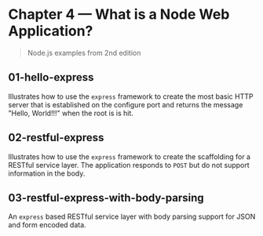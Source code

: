 # Chapter 4 &mdash; What is a Node Web Application?
> Node.js examples from 2nd edition

## 01-hello-express
Illustrates how to use the `express` framework to create the most basic HTTP server that is established on the configure port and returns the message "Hello, World!!!" when the root is is hit.

## 02-restful-express
Illustrates how to use the `express` framework to create the scaffolding for a RESTful service layer. The application responds to `POST` but do not support information in the body.

## 03-restful-express-with-body-parsing
An `express` based RESTful service layer with body parsing support for JSON and form encoded data.

